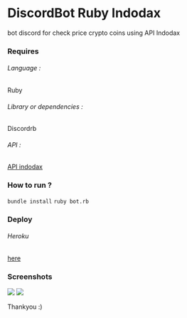 # DiscordBot Ruby Indodax

bot discord for check price crypto coins using API Indodax

### Requires
###### Language :
Ruby
###### Library or dependencies :
Discordrb
###### API :
[API indodax](https://indodax.com/downloads/BITCOINCOID-API-DOCUMENTATION.pdf)

### How to run ?
```bundle install```
```ruby bot.rb```

### Deploy
###### Heroku
[here](https://github.com/rokhimin/discordrb-heroku)

### Screenshots 
![](https://i.imgur.com/MuQiJTa.jpg)
![](https://i.imgur.com/dSYBDwl.jpg)

Thankyou :)
